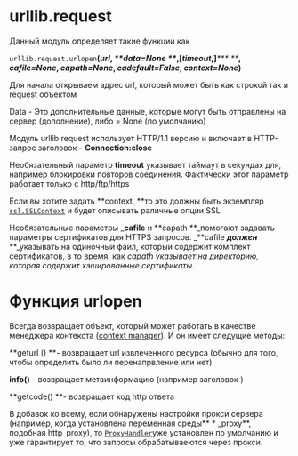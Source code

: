 # urllib.request

Данный модуль определяет такие функции как

`urllib.request.urlopen`**\(**_**url**_**, **_**data=None **_**,\[**_**timeout**_**,\]**_**\* **_**, **_**cafile=None**_**,  **_**capath=None**_**, **_**cadefault=False**_**, **_**context=None**_**\)**

Для начала открываем адрес url, который может быть как строкой так и request объектом

Data - Это дополнительные данные, которые могут быть отправлены на сервер \(дополнение\), либо = None \(по умолчанию\)

Модуль urllib.request использует HTTP/1.1 версию и включает в HTTP-запрос заголовок - **Connection:close**

Необязательный параметр  **timeout** указывает таймаут в секундах для, например блокировки повторов соединения. Фактически этот параметр работает только с http/ftp/https

Если вы хотите задать **context, **то это должны быть экземпляр [`ssl.SSLContext`](https://docs.python.org/3/library/ssl.html#ssl.SSLContext) и будет описывать раличные опции SSL

Необязательные параметры _**cafile** и **capath **_помогают задавать параметры сертификатов для HTTPS запросов. _**cafile **_должен_**  **_указывать на одиночный файл, который содержит комплект сертификатов, в то время, как  _capath указывает на директорию, которая содержит хэшированные сертификаты._

# **Функция urlopen**

Всегда возвращает объект, который может работать в качестве менеджера контекста \([context manager](https://docs.python.org/3/glossary.html#term-context-manager)\). И он имеет следущие методы:

**geturl \(\) **- возвращает url извлеченного ресурса  \(обычно для того, чтобы определить было ли перенапрвление или нет\)

**info\(\)** - возвращает метаинформацию \(например заголовок \)

**getcode\(\) **- возвращает код http ответа



В добавок ко всему, если обнаружены настройки прокси сервера \(например, когда установлена ​​переменная среды** \* \_proxy**, подобная http\_proxy\), то [`ProxyHandler`](https://docs.python.org/3/library/urllib.request.html#urllib.request.ProxyHandler)уже установлен по умолчанию и уже гарантирует то, что запросы обрабатываеются через прокси. 

